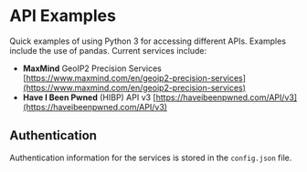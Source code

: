 # API Examples
Quick examples of using Python 3 for accessing different APIs. Examples include the use of pandas. Current services include:

- **MaxMind** GeoIP2 Precision Services [https://www.maxmind.com/en/geoip2-precision-services](https://www.maxmind.com/en/geoip2-precision-services)
- **Have I Been Pwned** (HIBP) API v3 [https://haveibeenpwned.com/API/v3](https://haveibeenpwned.com/API/v3)

## Authentication

Authentication information for the services is stored in the `config.json` file.
